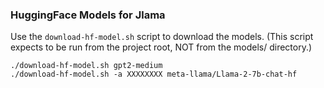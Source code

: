 ### HuggingFace Models for Jlama

Use the `download-hf-model.sh` script to download the models.
(This script expects to be run from the project root, NOT from the models/ directory.)

```shell
./download-hf-model.sh gpt2-medium
./download-hf-model.sh -a XXXXXXXX meta-llama/Llama-2-7b-chat-hf
```
